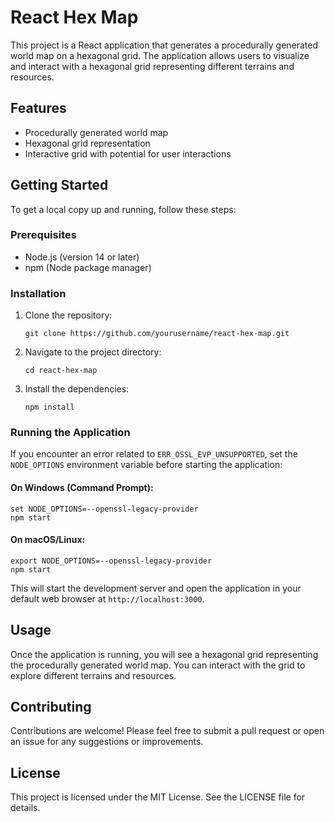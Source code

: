 # React Hex Map

This project is a React application that generates a procedurally generated world map on a hexagonal grid. The application allows users to visualize and interact with a hexagonal grid representing different terrains and resources.

## Features

- Procedurally generated world map
- Hexagonal grid representation
- Interactive grid with potential for user interactions

## Getting Started

To get a local copy up and running, follow these steps:

### Prerequisites

- Node.js (version 14 or later)
- npm (Node package manager)

### Installation

1. Clone the repository:
   ```
   git clone https://github.com/yourusername/react-hex-map.git
   ```

2. Navigate to the project directory:
   ```
   cd react-hex-map
   ```

3. Install the dependencies:
   ```
   npm install
   ```

### Running the Application

If you encounter an error related to `ERR_OSSL_EVP_UNSUPPORTED`, set the `NODE_OPTIONS` environment variable before starting the application:

#### On Windows (Command Prompt):
```
set NODE_OPTIONS=--openssl-legacy-provider
npm start
```

#### On macOS/Linux:
```
export NODE_OPTIONS=--openssl-legacy-provider
npm start
```

This will start the development server and open the application in your default web browser at `http://localhost:3000`.

## Usage

Once the application is running, you will see a hexagonal grid representing the procedurally generated world map. You can interact with the grid to explore different terrains and resources.

## Contributing

Contributions are welcome! Please feel free to submit a pull request or open an issue for any suggestions or improvements.

## License

This project is licensed under the MIT License. See the LICENSE file for details.